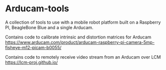 # Arducam-tools
A collection of tools to use with a mobile robot platform built on a Raspberry PI, BeagleBone Blue and a single Arducam.

Contains code to calibrate intrinsic and distortion matrices for Arducam https://www.arducam.com/product/arducam-raspberry-pi-camera-5mp-fisheye-m12-picam-b0055/

Contains code to remotely receive video stream from an Arducam over LCM https://lcm-proj.github.io/

